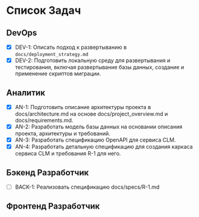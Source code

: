 # Список Задач

## DevOps

- [x] DEV-1: Описать подход к развертыванию в `docs/deployment_strategy.md`
- [x] DEV-2: Подготовить локальную среду для развертывания и тестирования, включая развертывание базы данных, создание и применение скриптов миграции.

## Аналитик

- [x] AN-1: Подготовить описание архитектуры проекта в docs/architecture.md на основе docs/project_overview.md и docs/requirements.md.
- [x] AN-2: Разработать модель базы данных на основании описания проекта, архитектуры и требований.
- [x] AN-3: Разработать спецификацию OpenAPI для сервиса CLM.
- [x] AN-4: Разработать детальную спецификацию для создания каркаса сервиса CLM и требования R-1 для него.
    
## Бэкенд Разработчик

- [ ] BACK-1: Реализовать спецификацию docs/specs/R-1.md

## Фронтенд Разработчик

<!-- - [ ] FRONT-1: -->
